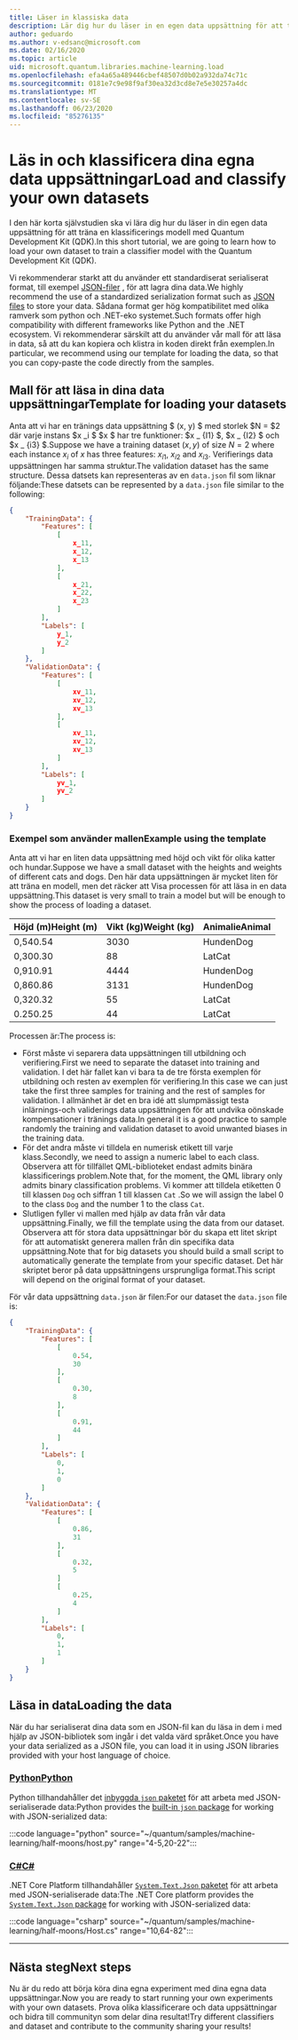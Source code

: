 ```yaml
---
title: Läser in klassiska data
description: Lär dig hur du läser in en egen data uppsättning för att träna en klassificerings modell med Microsoft Quantum Development Kit (QDK).
author: geduardo
ms.author: v-edsanc@microsoft.com
ms.date: 02/16/2020
ms.topic: article
uid: microsoft.quantum.libraries.machine-learning.load
ms.openlocfilehash: efa4a65a489446cbef48507d0b02a932da74c71c
ms.sourcegitcommit: 0181e7c9e98f9af30ea32d3cd8e7e5e30257a4dc
ms.translationtype: MT
ms.contentlocale: sv-SE
ms.lasthandoff: 06/23/2020
ms.locfileid: "85276135"
---
```

# <a name="load-and-classify-your-own-datasets"></a><span data-ttu-id="221cd-103">Läs in och klassificera dina egna data uppsättningar</span><span class="sxs-lookup"><span data-stu-id="221cd-103">Load and classify your own datasets</span></span>

<span data-ttu-id="221cd-104">I den här korta självstudien ska vi lära dig hur du läser in din egen data uppsättning för att träna en klassificerings modell med Quantum Development Kit (QDK).</span><span class="sxs-lookup"><span data-stu-id="221cd-104">In this short tutorial, we are going to learn how to load your own dataset to train a classifier model with the Quantum Development Kit (QDK).</span></span>

<span data-ttu-id="221cd-105">Vi rekommenderar starkt att du använder ett standardiserat serialiserat format, till exempel [JSON-filer](https://en.wikipedia.org/wiki/JSON) , för att lagra dina data.</span><span class="sxs-lookup"><span data-stu-id="221cd-105">We highly recommend the use of a standardized serialization format such as [JSON files](https://en.wikipedia.org/wiki/JSON) to store your data.</span></span>
<span data-ttu-id="221cd-106">Sådana format ger hög kompatibilitet med olika ramverk som python och .NET-eko systemet.</span><span class="sxs-lookup"><span data-stu-id="221cd-106">Such formats offer high compatibility with different frameworks like Python and the .NET ecosystem.</span></span>
<span data-ttu-id="221cd-107">Vi rekommenderar särskilt att du använder vår mall för att läsa in data, så att du kan kopiera och klistra in koden direkt från exemplen.</span><span class="sxs-lookup"><span data-stu-id="221cd-107">In particular, we recommend using our template for loading the data, so that you can copy-paste the code directly from the samples.</span></span>

## <a name="template-for-loading-your-datasets"></a><span data-ttu-id="221cd-108">Mall för att läsa in dina data uppsättningar</span><span class="sxs-lookup"><span data-stu-id="221cd-108">Template for loading your datasets</span></span>

<span data-ttu-id="221cd-109">Anta att vi har en tränings data uppsättning $ (x, y) $ med storlek $N = $2 där varje instans $x _i $ $x $ har tre funktioner: $x _ {I1} $, $x _ {I2} $ och $x _ {i3} $.</span><span class="sxs-lookup"><span data-stu-id="221cd-109">Suppose we have a training dataset $(x, y)$ of size $N=2$ where each instance $x_i$ of $x$ has three features: $x_{i1}$, $x_{i2}$ and $x_{i3}$.</span></span>
<span data-ttu-id="221cd-110">Verifierings data uppsättningen har samma struktur.</span><span class="sxs-lookup"><span data-stu-id="221cd-110">The validation dataset has the same structure.</span></span>
<span data-ttu-id="221cd-111">Dessa datsets kan representeras av en `data.json` fil som liknar följande:</span><span class="sxs-lookup"><span data-stu-id="221cd-111">These datsets can be represented by a `data.json` file similar to the following:</span></span>

```json
{
    "TrainingData": {
        "Features": [
            [
                x_11,
                x_12,
                x_13
            ],
            [
                x_21,
                x_22,
                x_23
            ]
        ],
        "Labels": [
            y_1,
            y_2
        ]
    },
    "ValidationData": {
        "Features": [
            [
                xv_11,
                xv_12,
                xv_13
            ],
            [
                xv_11,
                xv_12,
                xv_13
            ]
        ],
        "Labels": [
            yv_1,
            yv_2
        ]
    }
}
```

### <a name="example-using-the-template"></a><span data-ttu-id="221cd-112">Exempel som använder mallen</span><span class="sxs-lookup"><span data-stu-id="221cd-112">Example using the template</span></span>

<span data-ttu-id="221cd-113">Anta att vi har en liten data uppsättning med höjd och vikt för olika katter och hundar.</span><span class="sxs-lookup"><span data-stu-id="221cd-113">Suppose we have a small dataset with the heights and weights of different cats and dogs.</span></span> <span data-ttu-id="221cd-114">Den här data uppsättningen är mycket liten för att träna en modell, men det räcker att Visa processen för att läsa in en data uppsättning.</span><span class="sxs-lookup"><span data-stu-id="221cd-114">This dataset is very small to train a model but will be enough to show the process of loading a dataset.</span></span>

| <span data-ttu-id="221cd-115">Höjd (m)</span><span class="sxs-lookup"><span data-stu-id="221cd-115">Height (m)</span></span> | <span data-ttu-id="221cd-116">Vikt (kg)</span><span class="sxs-lookup"><span data-stu-id="221cd-116">Weight (kg)</span></span> | <span data-ttu-id="221cd-117">Animalie</span><span class="sxs-lookup"><span data-stu-id="221cd-117">Animal</span></span> |
|-----------|------------|--------|
| <span data-ttu-id="221cd-118">0,54</span><span class="sxs-lookup"><span data-stu-id="221cd-118">0.54</span></span>      | <span data-ttu-id="221cd-119">30</span><span class="sxs-lookup"><span data-stu-id="221cd-119">30</span></span>         | <span data-ttu-id="221cd-120">Hunden</span><span class="sxs-lookup"><span data-stu-id="221cd-120">Dog</span></span>    |
| <span data-ttu-id="221cd-121">0,30</span><span class="sxs-lookup"><span data-stu-id="221cd-121">0.30</span></span>      | <span data-ttu-id="221cd-122">8</span><span class="sxs-lookup"><span data-stu-id="221cd-122">8</span></span>          | <span data-ttu-id="221cd-123">Lat</span><span class="sxs-lookup"><span data-stu-id="221cd-123">Cat</span></span>    |
| <span data-ttu-id="221cd-124">0,91</span><span class="sxs-lookup"><span data-stu-id="221cd-124">0.91</span></span>      | <span data-ttu-id="221cd-125">44</span><span class="sxs-lookup"><span data-stu-id="221cd-125">44</span></span>         | <span data-ttu-id="221cd-126">Hunden</span><span class="sxs-lookup"><span data-stu-id="221cd-126">Dog</span></span>    |
| <span data-ttu-id="221cd-127">0,86</span><span class="sxs-lookup"><span data-stu-id="221cd-127">0.86</span></span>      | <span data-ttu-id="221cd-128">31</span><span class="sxs-lookup"><span data-stu-id="221cd-128">31</span></span>          | <span data-ttu-id="221cd-129">Hunden</span><span class="sxs-lookup"><span data-stu-id="221cd-129">Dog</span></span>    |
| <span data-ttu-id="221cd-130">0,32</span><span class="sxs-lookup"><span data-stu-id="221cd-130">0.32</span></span>      | <span data-ttu-id="221cd-131">5</span><span class="sxs-lookup"><span data-stu-id="221cd-131">5</span></span>         | <span data-ttu-id="221cd-132">Lat</span><span class="sxs-lookup"><span data-stu-id="221cd-132">Cat</span></span>    |
| <span data-ttu-id="221cd-133">0.25</span><span class="sxs-lookup"><span data-stu-id="221cd-133">0.25</span></span>      | <span data-ttu-id="221cd-134">4</span><span class="sxs-lookup"><span data-stu-id="221cd-134">4</span></span>          | <span data-ttu-id="221cd-135">Lat</span><span class="sxs-lookup"><span data-stu-id="221cd-135">Cat</span></span>    |

<span data-ttu-id="221cd-136">Processen är:</span><span class="sxs-lookup"><span data-stu-id="221cd-136">The process is:</span></span>

- <span data-ttu-id="221cd-137">Först måste vi separera data uppsättningen till utbildning och verifiering.</span><span class="sxs-lookup"><span data-stu-id="221cd-137">First we need to separate the dataset into training and validation.</span></span> <span data-ttu-id="221cd-138">I det här fallet kan vi bara ta de tre första exemplen för utbildning och resten av exemplen för verifiering.</span><span class="sxs-lookup"><span data-stu-id="221cd-138">In this case we can just take the first three samples for training and the rest of samples for validation.</span></span> <span data-ttu-id="221cd-139">I allmänhet är det en bra idé att slumpmässigt testa inlärnings-och validerings data uppsättningen för att undvika oönskade kompensationer i tränings data.</span><span class="sxs-lookup"><span data-stu-id="221cd-139">In general it is a good practice to sample randomly the training and validation dataset to avoid unwanted biases in the training data.</span></span>
- <span data-ttu-id="221cd-140">För det andra måste vi tilldela en numerisk etikett till varje klass.</span><span class="sxs-lookup"><span data-stu-id="221cd-140">Secondly, we need to assign a numeric label to each class.</span></span> <span data-ttu-id="221cd-141">Observera att för tillfället QML-biblioteket endast admits binära klassificerings problem.</span><span class="sxs-lookup"><span data-stu-id="221cd-141">Note that, for the moment, the QML library only admits binary classification problems.</span></span> <span data-ttu-id="221cd-142">Vi kommer att tilldela etiketten 0 till klassen `Dog` och siffran 1 till klassen `Cat` .</span><span class="sxs-lookup"><span data-stu-id="221cd-142">So we will assign the label 0 to the class `Dog` and the number 1 to the class `Cat`.</span></span>
- <span data-ttu-id="221cd-143">Slutligen fyller vi mallen med hjälp av data från vår data uppsättning.</span><span class="sxs-lookup"><span data-stu-id="221cd-143">Finally, we fill the template using the data from our dataset.</span></span> <span data-ttu-id="221cd-144">Observera att för stora data uppsättningar bör du skapa ett litet skript för att automatiskt generera mallen från din specifika data uppsättning.</span><span class="sxs-lookup"><span data-stu-id="221cd-144">Note that for big datasets you should build a small script to automatically generate the template from your specific dataset.</span></span> <span data-ttu-id="221cd-145">Det här skriptet beror på data uppsättningens ursprungliga format.</span><span class="sxs-lookup"><span data-stu-id="221cd-145">This script will depend on the original format of your dataset.</span></span>

<span data-ttu-id="221cd-146">För vår data uppsättning `data.json` är filen:</span><span class="sxs-lookup"><span data-stu-id="221cd-146">For our dataset the `data.json` file is:</span></span>

```json
{
    "TrainingData": {
        "Features": [
            [
                0.54,
                30
            ],
            [
                0.30,
                8
            ],
            [
                0.91,
                44
            ]
        ],
        "Labels": [
            0,
            1,
            0
        ]
    },
    "ValidationData": {
        "Features": [
            [
                0.86,
                31
            ],
            [
                0.32,
                5
            ]
            [
                0.25,
                4
            ]
        ],
        "Labels": [
            0,
            1,
            1
        ]
    }
}

```

## <a name="loading-the-data"></a><span data-ttu-id="221cd-147">Läsa in data</span><span class="sxs-lookup"><span data-stu-id="221cd-147">Loading the data</span></span>

<span data-ttu-id="221cd-148">När du har serialiserat dina data som en JSON-fil kan du läsa in dem i med hjälp av JSON-bibliotek som ingår i det valda värd språket.</span><span class="sxs-lookup"><span data-stu-id="221cd-148">Once you have your data serialized as a JSON file, you can load it in using JSON libraries provided with your host language of choice.</span></span>

### <a name="python"></a>[<span data-ttu-id="221cd-149">Python</span><span class="sxs-lookup"><span data-stu-id="221cd-149">Python</span></span>](#tab/tabid-python)

<span data-ttu-id="221cd-150">Python tillhandahåller det [inbyggda `json` paketet](https://docs.python.org/3.7/library/json.html) för att arbeta med JSON-serialiserade data:</span><span class="sxs-lookup"><span data-stu-id="221cd-150">Python provides the [built-in `json` package](https://docs.python.org/3.7/library/json.html) for working with JSON-serialized data:</span></span>

:::code language="python" source="~/quantum/samples/machine-learning/half-moons/host.py" range="4-5,20-22":::

### <a name="c"></a>[<span data-ttu-id="221cd-151">C#</span><span class="sxs-lookup"><span data-stu-id="221cd-151">C#</span></span>](#tab/tabid-csharp)

<span data-ttu-id="221cd-152">.NET Core Platform tillhandahåller [ `System.Text.Json` paketet](https://www.nuget.org/packages/System.Text.Json) för att arbeta med JSON-serialiserade data:</span><span class="sxs-lookup"><span data-stu-id="221cd-152">The .NET Core platform provides the [`System.Text.Json` package](https://www.nuget.org/packages/System.Text.Json) for working with JSON-serialized data:</span></span>

:::code language="csharp" source="~/quantum/samples/machine-learning/half-moons/Host.cs" range="10,64-82":::

***

## <a name="next-steps"></a><span data-ttu-id="221cd-153">Nästa steg</span><span class="sxs-lookup"><span data-stu-id="221cd-153">Next steps</span></span>

<span data-ttu-id="221cd-154">Nu är du redo att börja köra dina egna experiment med dina egna data uppsättningar.</span><span class="sxs-lookup"><span data-stu-id="221cd-154">Now you are ready to start running your own experiments with your own datasets.</span></span> <span data-ttu-id="221cd-155">Prova olika klassificerare och data uppsättningar och bidra till communityn som delar dina resultat!</span><span class="sxs-lookup"><span data-stu-id="221cd-155">Try different classifiers and dataset and contribute to the community sharing your results!</span></span>
